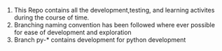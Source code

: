 1. This Repo contains all the development,testing, and learning activites during the course of time.
2. Branching naming convention has been followed where ever possible for ease of development and exploration
3. Branch py-* contains development for python development